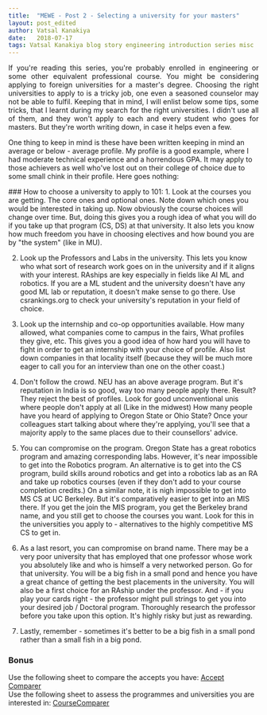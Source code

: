 ```yaml
---
title:  "MEWE - Post 2 - Selecting a university for your masters"
layout: post_edited
author: Vatsal Kanakiya
date:   2018-07-17
tags: Vatsal Kanakiya blog story engineering introduction series misc
---
```

<!--date:   2018-06-03 09:06:04 +0530-->
<p style="text-align: justify;">
If you're reading this series, you're probably enrolled in engineering or some other equivalent professional course.
You might be considering applying to foreign universities for a master's degree. Choosing the right universities to
apply to is a tricky job, one even a seasoned counselor may not be able to fulfil. Keeping that in mind, I will enlist
below some tips, some tricks, that I learnt during my search for the right universities. I didn't use all of them, and
they won't apply to each and every student who goes for masters. But they're worth writing down, in case it helps even
a few.

One thing to keep in mind is these have been written keeping in mind an average or below - average profile. My profile
is a good example, where I had moderate technical experience and a horrendous GPA. It may apply to those achievers as
well who've lost out on their college of choice due to some small chink in their profile. Here goes nothing:
</p>
### How to choose a university to apply to 101:
1. Look at the courses you are getting. The core ones and optional ones. Note down which ones you would be interested
in taking up. Now obviously the course choices will change over time. But, doing this gives you a rough idea of what
you will do if you take up that program (CS, DS) at that university. It also lets you know how much freedom you have in
choosing electives and how bound you are by "the system" (like in MU).

2. Look up the Professors and Labs in the university. This lets you know who what sort of research work goes on in
the university and if it aligns with your interest. RAships are key especially in fields like AI ML and robotics. If
you are a ML student and the university doesn't have any good ML lab or reputation, it doesn't make sense to go there.
Use csrankings.org to check your university's reputation in your field of choice.

3. Look up the internship and co-op opportunities available. How many allowed, what companies come to campus in the
fairs, What profiles they give, etc. This gives you a good idea of how hard you will have to fight in order to get an
internship with your choice of profile. Also list down companies in that locality itself (because they will be much
more eager to call you for an interview than one on the other coast.)

4. Don't follow the crowd. NEU has an above average program. But it's reputation in India is so good, way too many
people apply there. Result? They reject the best of profiles. Look for good unconventional unis where people don't
apply at all (Like in the midwest) How many people have you heard of applying to Oregon State or Ohio State? Once your
colleagues start talking about where they're applying, you'll see that a majority apply to the same places due to their
counsellors' advice.

5. You can compromise on the program. Oregon State has a great robotics program and amazing corresponding labs.
However, it's near impossible to get into the Robotics program. An alternative is to get into the CS program, build
skills around robotics and get into a robotics lab as an RA and take up robotics courses (even if they don't add to
your course completion credits.) On a similar note, it is nigh impossible to get into MS CS at UC Berkeley. But it's
comparatively easier to get into an MIS there. If you get the join the MIS program,  you get the Berkeley brand name, 
and you still get to choose the courses you want. Look for this in the universities you apply to - alternatives to the
highly competitive MS CS to get in.

6. As a last resort, you can compromise on brand name. There may be a very poor university that has employed that one
professor whose work you absolutely like and who is himself a very networked person. Go for that university. You will 
be a big fish in a small pond and hence you have a great chance of getting the best placements in the university. You 
will also be a first choice for an RAship under the professor. And - if you play your cards right - the professor might
pull strings to get you into your desired job / Doctoral program. Thoroughly research the professor before you take 
upon this option. It's highly risky but just as rewarding.

7. Lastly, remember - sometimes it's better to be a big fish in a small pond rather than a small fish in a big pond.   

### Bonus
Use the following sheet to compare the accepts you have: [Accept Comparer](http://bit.ly/AcceptComparer)   
Use the following sheet to assess the programmes and universities you are interested in: [CourseComparer](http://bit.ly/CourseComparer)
